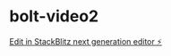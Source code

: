 # bolt-video2

[Edit in StackBlitz next generation editor ⚡️](https://stackblitz.com/~/github.com/andersoncarli/bolt-video2)